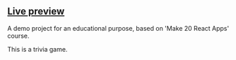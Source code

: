 ## [Live preview](https://demo-react-trivia-game.vercel.app/)

A demo project for an educational purpose, based on 'Make 20 React Apps' course.

This is a trivia game.
